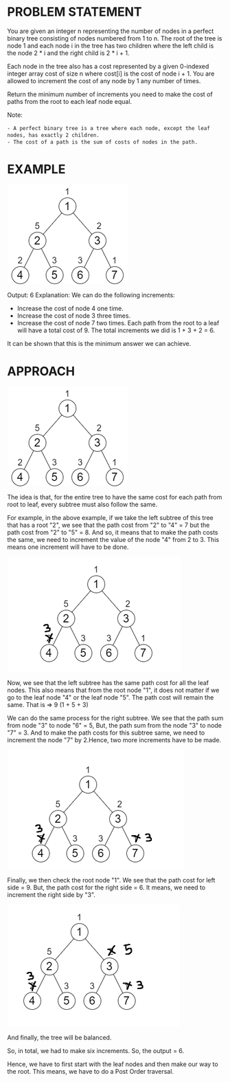 # PROBLEM STATEMENT

You are given an integer n representing the number of nodes in a perfect binary tree consisting of nodes numbered from 1 to n. The root of the tree is node 1 and each node i in the tree has two children where the left child is the node 2 * i and the right child is 2 * i + 1.

Each node in the tree also has a cost represented by a given 0-indexed integer array cost of size n where cost[i] is the cost of node i + 1. You are allowed to increment the cost of any node by 1 any number of times.

Return the minimum number of increments you need to make the cost of paths from the root to each leaf node equal.

Note:

    - A perfect binary tree is a tree where each node, except the leaf nodes, has exactly 2 children.
    - The cost of a path is the sum of costs of nodes in the path.

# EXAMPLE

![alt text](image.png)

Output: 6
Explanation: We can do the following increments:
- Increase the cost of node 4 one time.
- Increase the cost of node 3 three times.
- Increase the cost of node 7 two times.
Each path from the root to a leaf will have a total cost of 9.
The total increments we did is 1 + 3 + 2 = 6.

It can be shown that this is the minimum answer we can achieve.

# APPROACH

![alt text](image-1.png)

The idea is that, for the entire tree to have the same cost for each path from root to leaf, every subtree must also follow the same.

For example, in the above example, if we take the left subtree of this tree that has a root "2", we see that the path cost from "2" to "4" = 7 but the path cost from "2" to "5" = 8. And so, it means that to make the path costs the same, we need to increment the value of the node "4" from 2 to 3. This means one increment will have to be done.

![alt text](image-2.png)

Now, we see that the left subtree has the same path cost for all the leaf nodes. This also means that from the root node "1", it does not matter if we go to the leaf node "4" or the leaf node "5". The path cost will remain the same. That is => 9 (1 + 5 + 3)

We can do the same process for the right subtree. We see that the path sum from node "3" to node "6" = 5, But, the path sum from the node "3" to node "7" = 3. And to make the path costs for this subtree same, we need to increment the node "7" by 2.Hence, two more increments have to be made.

![alt text](image-3.png)

Finally, we then check the root node "1". We see that the path cost for left side = 9. But, the path cost for the right side = 6. It means, we need to increment the right side by "3".

![alt text](image-4.png)

And finally, the tree will be balanced.

So, in total, we had to make six increments. So, the output = 6.

Hence, we have to first start with the leaf nodes and then make our way to the root. This means, we have to do a Post Order traversal.


